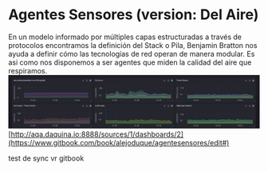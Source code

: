 # Agentes Sensores \(version: Del Aire\)

En un modelo informado por múltiples capas estructuradas a través de protocolos encontramos la definición del Stack o Pila, Benjamin Bratton nos ayuda a definir cómo las tecnologías de red operan de manera modular. Es asi como nos disponemos a ser agentes que miden la calidad del aire que respiramos.  
![](/assets/sensor_data.png)[http://aqa.daquina.io:8888/sources/1/dashboards/2](https://www.gitbook.com/book/alejoduque/agentesensores/edit#)



test de sync vr gitbook
